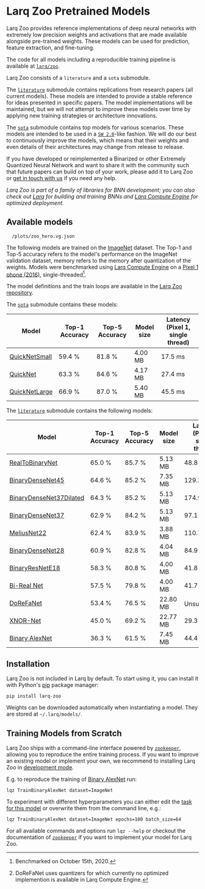 # Larq Zoo Pretrained Models

Larq Zoo provides reference implementations of deep neural networks with extremely low precision weights and activations that are made available alongside pre-trained weights.
These models can be used for prediction, feature extraction, and fine-tuning.

The code for all models including a reproducible training pipeline is available at [`larq/zoo`](https://github.com/larq/zoo).

Larq Zoo consists of a `literature` and a `sota` submodule.

The [`literature`](/zoo/api/literature/) submodule contains replications from research papers (all current models).
These models are intended to provide a stable reference for ideas presented in specific papers.
The model implementations will be maintained, but we will not attempt to improve these models over time by applying new training strategies or architecture innovations.

The [`sota`](/zoo/api/sota/) submodule contains top models for various scenarios. These models are intended to be used in a [`SW 2.0`](https://medium.com/@karpathy/software-2-0-a64152b37c35)-like fashion.
We will do our best to continuously improve the models, which means that their weights and even details of their architectures may change from release to release.

If you have developed or reimplemented a Binarized or other Extremely Quantized Neural Network and want to share it with the community such that future papers can build on top of your work, please add it to Larq Zoo or [get in touch with us](https://spectrum.chat/larq/) if you need any help.

_Larq Zoo is part of a family of libraries for BNN development; you can also check out [Larq](https://docs.larq.dev/) for building and training BNNs and [Larq Compute Engine](/compute-engine/) for optimized deployment._

## Available models

```plot-altair
  /plots/zoo_hero.vg.json
```

The following models are trained on the [ImageNet](http://image-net.org/) dataset.
The Top-1 and Top-5 accuracy refers to the model's performance on the ImageNet validation dataset, memory refers to the memory after quantization of the weights.
Models were benchmarked using [Larq Compute Engine](/compute-engine/) on a [Pixel 1 phone (2016)](https://support.google.com/pixelphone/answer/7158570?hl=en-GB), single-threaded[^1].

The model definitions and the train loops are available in the [Larq Zoo repository](https://github.com/larq/zoo).

The [`sota`](/zoo/api/sota/) submodule contains these models:

| Model                                         | Top-1 Accuracy | Top-5 Accuracy | Model size | Latency (Pixel 1, single thread) |
| --------------------------------------------- | -------------- | -------------- | ---------- | -------------------------------- |
| [QuickNetSmall](/zoo/api/sota/#quicknetsmall) | 59.4 %         | 81.8 %         | 4.00 MB    | 17.5 ms                          |
| [QuickNet](/zoo/api/sota/#quicknet)           | 63.3 %         | 84.6 %         | 4.17 MB    | 27.4 ms                          |
| [QuickNetLarge](/zoo/api/sota/#quicknetlarge) | 66.9 %         | 87.0 %         | 5.40 MB    | 45.5 ms                          |

The [`literature`](/zoo/api/literature/) submodule contains the following models:

| Model                                                                   | Top-1 Accuracy | Top-5 Accuracy | Model size | Latency (Pixel 1, single thread) |
| ----------------------------------------------------------------------- | -------------- | -------------- | ---------- | -------------------------------- |
| [RealToBinaryNet](/zoo/api/literature/#realtobinarynet)                 | 65.0 %         | 85.7 %         | 5.13 MB    | 48.8 ms                          |
| [BinaryDenseNet45](/zoo/api/literature/#binarydensenet45)               | 64.6 %         | 85.2 %         | 7.35 MB    | 129.3 ms                         |
| [BinaryDenseNet37Dilated](/zoo/api/literature/#binarydensenet37dilated) | 64.3 %         | 85.2 %         | 5.13 MB    | 174.9 ms                         |
| [BinaryDenseNet37](/zoo/api/literature/#binarydensenet37)               | 62.9 %         | 84.2 %         | 5.13 MB    | 97.1 ms                          |
| [MeliusNet22](/zoo/api/literature/#meliusnet22)                         | 62.4 %         | 83.9 %         | 3.88 MB    | 110.7 ms                         |
| [BinaryDenseNet28](/zoo/api/literature/#binarydensenet28)               | 60.9 %         | 82.8 %         | 4.04 MB    | 84.9 ms                          |
| [BinaryResNetE18](/zoo/api/literature/#binaryresnete18)                 | 58.3 %         | 80.8 %         | 4.00 MB    | 41.8 ms                          |
| [Bi-Real Net](/zoo/api/literature/#birealnet)                           | 57.5 %         | 79.8 %         | 4.00 MB    | 41.7 ms                          |
| [DoReFaNet](/zoo/api/literature/#dorefanet)                             | 53.4 %         | 76.5 %         | 22.80 MB   | Unsupported[^2]                  |
| [XNOR-Net](/zoo/api/literature/#xnornet)                                | 45.0 %         | 69.2 %         | 22.77 MB   | 29.3 ms                          |
| [Binary AlexNet](/zoo/api/literature/#binaryalexnet)                    | 36.3 %         | 61.5 %         | 7.45 MB    | 44.4 ms                          |

[^1]: Benchmarked on October 15th, 2020.
[^2]: DoReFaNet uses quantizers for which currently no optimized implemention is available in Larq Compute Engine.

## Installation

Larq Zoo is not included in Larq by default. To start using it, you can install it with Python's [pip](https://pip.pypa.io/en/stable/) package manager:

```shell
pip install larq-zoo
```

Weights can be downloaded automatically when instantiating a model. They are stored at `~/.larq/models/`.

## Training Models from Scratch

Larq Zoo ships with a command-line interface powered by [`zookeeper`](https://github.com/larq/zookeeper/), allowing you to reproduce the entire training process. If you want to improve an existing model or implement your own, we recommend to installing Larq Zoo in [development mode](https://github.com/larq/zoo/blob/master/CONTRIBUTING.md#project-setup).

E.g. to reproduce the training of [Binary AlexNet](/zoo/api/literature/#binaryalexnet) run:

```shell
lqz TrainBinaryAlexNet dataset=ImageNet
```

To experiment with different hyperparameters you can either edit the [task for this model](https://github.com/larq/zoo/blob/v1.0.b2/larq_zoo/experiments.py#L22) or overwrite them from the command line, e.g.:

```shell
lqz TrainBinaryAlexNet dataset=ImageNet epochs=100 batch_size=64
```

For all available commands and options run `lqz --help` or checkout the documentation of [`zookeeper`](https://github.com/larq/zookeeper/) if you want to implement your model for Larq Zoo.
